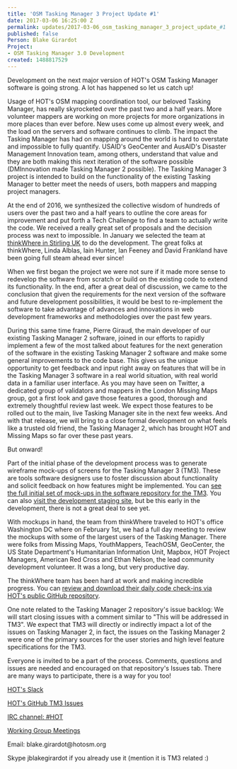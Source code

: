```yaml
---
title: 'OSM Tasking Manager 3 Project Update #1'
date: 2017-03-06 16:25:00 Z
permalink: updates/2017-03-06_osm_tasking_manager_3_project_update_#1
published: false
Person: Blake Girardot
Project:
- OSM Tasking Manager 3.0 Development
created: 1488817529
---
```


<p>Development on the next major version of HOT's OSM Tasking Manager software is going strong. A lot has happened so let us catch up!</p><p>Usage of HOT's OSM mapping coordination tool, our beloved Tasking Manager, has really skyrocketed over the past two and a half years. More volunteer mappers are working on more projects for more organizations in more places than ever before. New uses come up almost every week, and the load on the servers and software continues to climb. The impact the Tasking Manager has had on mapping around the world is hard to overstate and impossible to fully quantify. USAID's GeoCenter and AusAID's Disaster Management Innovation team, among others, understand that value and they are both making this next iteration of the software possible (DMInnovation made Tasking Manager 2 possible). The Tasking Manager 3 project is intended to build on the functionality of the existing Tasking Manager to better meet the needs of users, both mappers and mapping project managers.</p><p>At the end of 2016, we synthesized the collective wisdom of hundreds of users over the past two and a half years to outline the core areas for improvement and put forth a Tech Challenge to find a team to actually write the code. We received a really great set of proposals and the decision process was next to impossible. In January we selected the team at <a href="http://www.thinkwhere.com/" target="_blank">thinkWhere in Stirling UK</a> to do the development. The great folks at thinkWhere, Linda Alblas, Iain Hunter, Ian Feeney and David Frankland have been going full steam ahead ever since!</p><p>When we first began the project we were not sure if it made more sense to redevelop the software from scratch or build on the existing code to extend its functionality. In the end, after a great deal of discussion, we came to the conclusion that given the requirements for the next version of the software and future development possibilities, it would be best to re-implement the software to take advantage of advances and innovations in web development frameworks and methodologies over the past few years.&nbsp;</p><p>During this same time frame, Pierre Giraud, the main developer of our existing Tasking Manager 2 software, joined in our efforts to rapidly implement a few of the most talked about features for the next generation of the software in the existing Tasking Manager 2 software and make some general improvements to the code base. This gives us the unique opportunity to get feedback and input right away on features that will be in the Tasking Manager 3 software in a real world situation, with real world data in a familiar user interface. As you may have seen on Twitter, a dedicated group of validators and mappers in the London Missing Maps group, got a first look and gave those features a good, thorough and extremely thoughtful review last week. We expect those features to be rolled out to the main, live Tasking Manager site in the next few weeks. And with that release, we will bring to a close formal development on what feels like a trusted old friend, the Tasking Manager 2, which has brought HOT and Missing Maps so far over these past years.</p><p>But onward!</p><p>Part of the initial phase of the development process was to generate wireframe mock-ups of screens for the Tasking Manager 3 (TM3). These are tools software designers use to foster discussion about functionality and solicit feedback on how features might be implemented. You can <a href="https://github.com/hotosm/tasking-manager/wiki/Initial-TM3-Wireframes" target="_blank">see the full initial set of mock-ups in the software repository for the TM3</a>. You can also <a href="http://tasking-manager-staging.eu-west-1.elasticbeanstalk.com/" target="_blank">visit the development staging site</a>, but be this early in the development, there is not a great deal to see yet.</p><p>With mockups in hand, the team from thinkWhere traveled to HOT's office Washington DC where on February 1st, we had a full day meeting to review the mockups with some of the largest users of the Tasking Manager. There were folks from Missing Maps, YouthMappers, TeachOSM, GeoCenter, the US State Department's Humanitarian Information Unit, Mapbox, HOT Project Managers, American Red Cross and Ethan Nelson, the lead community development volunteer. It was a long, but very productive day.</p><p>The thinkWhere team has been hard at work and making incredible progress. You can <a href="https://github.com/hotosm/tasking-manager/wiki/Initial-TM3-Wireframes" target="_blank">review and download their daily code check-ins via HOT's public GitHub repository</a>. &nbsp;</p><p>One note related to the Tasking Manager 2 repository's issue backlog: We will start closing issues with a comment similar to "This will be addressed in TM3". We expect that TM3 will directly or indirectly impact a lot of the issues on Tasking Manager 2, in fact, the issues on the Tasking Manager 2 were one of the primary sources for the user stories and high level feature specifications for the TM3.</p><p>Everyone is invited to be a part of the process. Comments, questions and issues are needed and encouraged on that repository's Issues tab. There are many ways to participate, there is a way for you too!</p><p><a href="https://hotosm-slack.herokuapp.com/" target="_blank">HOT's Slack</a></p><p><a href="https://github.com/hotosm/tasking-manager/issues" target="_blank">HOT's GitHub TM3 Issues</a></p><p><a href="https://webchat.oftc.net/" target="_blank">IRC channel: #HOT</a></p><p><a href="https://calendar.google.com/calendar/embed?src=hotosm.org_848e89aaiab04ag94d23rqn558@group.calendar.google.com" target="_blank">Working Group Meetings</a></p><p>Email: blake.girardot@hotosm.org</p><p>Skype jblakegirardot if you already use it (mention it is TM3 related :)</p>
